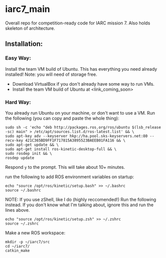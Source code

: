# iarc7_main
Overall repo for competition-ready code for IARC mission 7. Also holds skeleton of architecture.

## Installation:
### Easy Way:
Install the team VM build of Ubuntu. This has everything you need already installed!
Note: you will need <exact amount> of storage free. 
  * Download VirtualBox if you don't already have some way to run VMs.
  * Install the team VM build of Ubuntu at <link_coming_soon>
 
### Hard Way: 
You already run Ubuntu on your machine, or don't want to use a VM.
Run the following (you can copy and paste the whole thing):
```
sudo sh -c 'echo "deb http://packages.ros.org/ros/ubuntu $(lsb_release -sc) main" > /etc/apt/sources.list.d/ros-latest.list' && \
sudo apt-key adv --keyserver hkp://ha.pool.sks-keyservers.net:80 --recv-key 421C365BD9FF1F717815A3895523BAEEB01FA116 && \
sudo apt-get update && \
sudo apt-get install ros-kinetic-desktop-full && \
sudo rosdep init && \
rosdep update
```
Respond `y` to the prompt. This will take about 10+ minutes.

run the following to add ROS environment variables on startup:
```
echo "source /opt/ros/kinetic/setup.bash" >> ~/.bashrc 
source ~/.bashrc
```
NOTE: If you use zShell, like I do (highly reccomended!) Run the following instead. If you don't know what I'm talking about, ignore this and run the lines above.
```
echo "source /opt/ros/kinetic/setup.zsh" >> ~/.zshrc
source ~/.zshrc
```
Make a new ROS workspace:
```
mkdir -p ~/iarc7/src
cd ~/iarc7/
catkin_make
```
